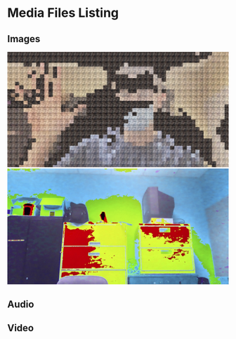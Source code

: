 # Media Files Listing


## Images

<img src="media/trapped.jpg"></img>
<img src="media/rainbow244.jpg"></img>

## Audio

## Video
